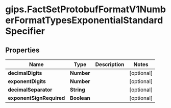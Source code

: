 # gips.FactSetProtobufFormatV1NumberFormatTypesExponentialStandardSpecifier

## Properties

Name | Type | Description | Notes
------------ | ------------- | ------------- | -------------
**decimalDigits** | **Number** |  | [optional] 
**exponentDigits** | **Number** |  | [optional] 
**decimalSeparator** | **String** |  | [optional] 
**exponentSignRequired** | **Boolean** |  | [optional] 


